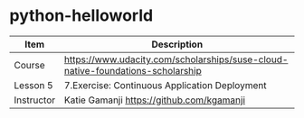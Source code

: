 # python-helloworld

  Item  | Description
----------- | -----------
Course      | https://www.udacity.com/scholarships/suse-cloud-native-foundations-scholarship
Lesson 5    | 7.Exercise: Continuous Application Deployment
Instructor  | Katie Gamanji https://github.com/kgamanji

